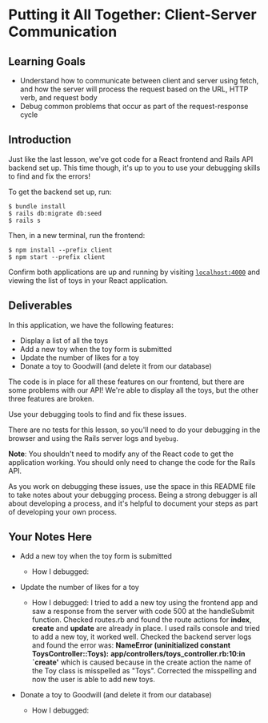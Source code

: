 # Putting it All Together: Client-Server Communication

## Learning Goals

- Understand how to communicate between client and server using fetch, and how
  the server will process the request based on the URL, HTTP verb, and request
  body
- Debug common problems that occur as part of the request-response cycle

## Introduction

Just like the last lesson, we've got code for a React frontend and Rails API
backend set up. This time though, it's up to you to use your debugging skills to
find and fix the errors!

To get the backend set up, run:

```console
$ bundle install
$ rails db:migrate db:seed
$ rails s
```

Then, in a new terminal, run the frontend:

```console
$ npm install --prefix client
$ npm start --prefix client
```

Confirm both applications are up and running by visiting
[`localhost:4000`](http://localhost:4000) and viewing the list of toys in your
React application.

## Deliverables

In this application, we have the following features:

- Display a list of all the toys
- Add a new toy when the toy form is submitted
- Update the number of likes for a toy
- Donate a toy to Goodwill (and delete it from our database)

The code is in place for all these features on our frontend, but there are some
problems with our API! We're able to display all the toys, but the other three
features are broken.

Use your debugging tools to find and fix these issues.

There are no tests for this lesson, so you'll need to do your debugging in the
browser and using the Rails server logs and `byebug`.

**Note**: You shouldn't need to modify any of the React code to get the
application working. You should only need to change the code for the Rails API.

As you work on debugging these issues, use the space in this README file to take
notes about your debugging process. Being a strong debugger is all about
developing a process, and it's helpful to document your steps as part of
developing your own process.

## Your Notes Here

- Add a new toy when the toy form is submitted

    - How I debugged:
    

- Update the number of likes for a toy

    - How I debugged:
        I tried to add a new toy using the frontend app and saw a response from the server with code 500 at the handleSubmit function.
        Checked routes.rb and found the route actions for **index**, **create** and **update** are already in place.
        I used rails console and tried to add a new toy, it worked well.
        Checked the backend server logs and found the error was: 
            **NameError (uninitialized constant ToysController::Toys):**
            **app/controllers/toys_controller.rb:10:in `create'**
            which is caused because in the create action the name of the Toy class is misspelled as "Toys".
        Corrected the misspelling and now the user is able to add new toys.
    

- Donate a toy to Goodwill (and delete it from our database)

    - How I debugged:


